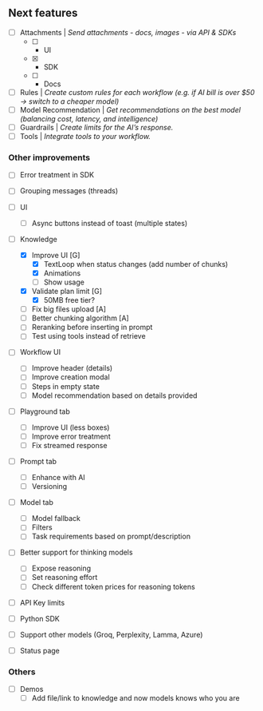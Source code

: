 ## Next features

- [ ] Attachments | _Send attachments - docs, images - via API & SDKs_
  - [ ] - UI
  - [x] - SDK
  - [ ] - Docs
- [ ] Rules | _Create custom rules for each workflow (e.g. if AI bill is over $50 → switch to a cheaper model)_
- [ ] Model Recommendation | _Get recommendations on the best model (balancing cost, latency, and intelligence)_
- [ ] Guardrails | _Create limits for the AI’s response._
- [ ] Tools | _Integrate tools to your workflow._

### Other improvements

- [ ] Error treatment in SDK

- [ ] Grouping messages (threads)

- [ ] UI

  - [ ] Async buttons instead of toast (multiple states)

- [ ] Knowledge

  - [x] Improve UI [G]
    - [x] TextLoop when status changes (add number of chunks)
    - [x] Animations
    - [ ] Show usage
  - [x] Validate plan limit [G]
    - [x] 50MB free tier?
  - [ ] Fix big files upload [A]
  - [ ] Better chunking algorithm [A]
  - [ ] Reranking before inserting in prompt
  - [ ] Test using tools instead of retrieve

- [ ] Workflow UI

  - [ ] Improve header (details)
  - [ ] Improve creation modal
  - [ ] Steps in empty state
  - [ ] Model recommendation based on details provided

- [ ] Playground tab

  - [ ] Improve UI (less boxes)
  - [ ] Improve error treatment
  - [ ] Fix streamed response

- [ ] Prompt tab

  - [ ] Enhance with AI
  - [ ] Versioning

- [ ] Model tab

  - [ ] Model fallback
  - [ ] Filters
  - [ ] Task requirements based on prompt/description

- [ ] Better support for thinking models

  - [ ] Expose reasoning
  - [ ] Set reasoning effort
  - [ ] Check different token prices for reasoning tokens

- [ ] API Key limits
- [ ] Python SDK
- [ ] Support other models (Groq, Perplexity, Lamma, Azure)
- [ ] Status page

### Others

- [ ] Demos
  - [ ] Add file/link to knowledge and now models knows who you are
